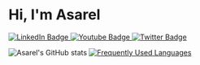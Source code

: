 # Hi, I'm Asarel 

<div id="badges">
  <a href="https://www.linkedin.com/in/asarelcastellanos/">
    <img src="https://img.shields.io/badge/LinkedIn-blue?style=for-the-badge&logo=linkedin&logoColor=white" alt="LinkedIn Badge"/>
  </a>
  <a href="https://www.youtube.com/@linesofcode">
    <img src="https://img.shields.io/badge/YouTube-red?style=for-the-badge&logo=youtube&logoColor=white" alt="Youtube Badge"/>
  </a>
  <a href="https://twitter.com/asarelathome">
    <img src="https://img.shields.io/badge/Twitter-blue?style=for-the-badge&logo=twitter&logoColor=white" alt="Twitter Badge"/>
  </a>
</div>

![Asarel's GitHub stats](https://github-readme-stats.vercel.app/api?username=asarelcastellanos&count_private=true&show_icons=true&theme=dark)
[![Frequently Used Languages](https://github-readme-stats.vercel.app/api/top-langs/?username=asarelcastellanos&theme=dark)](https://github.com/asarelcastellanos/github-readme-stats)
